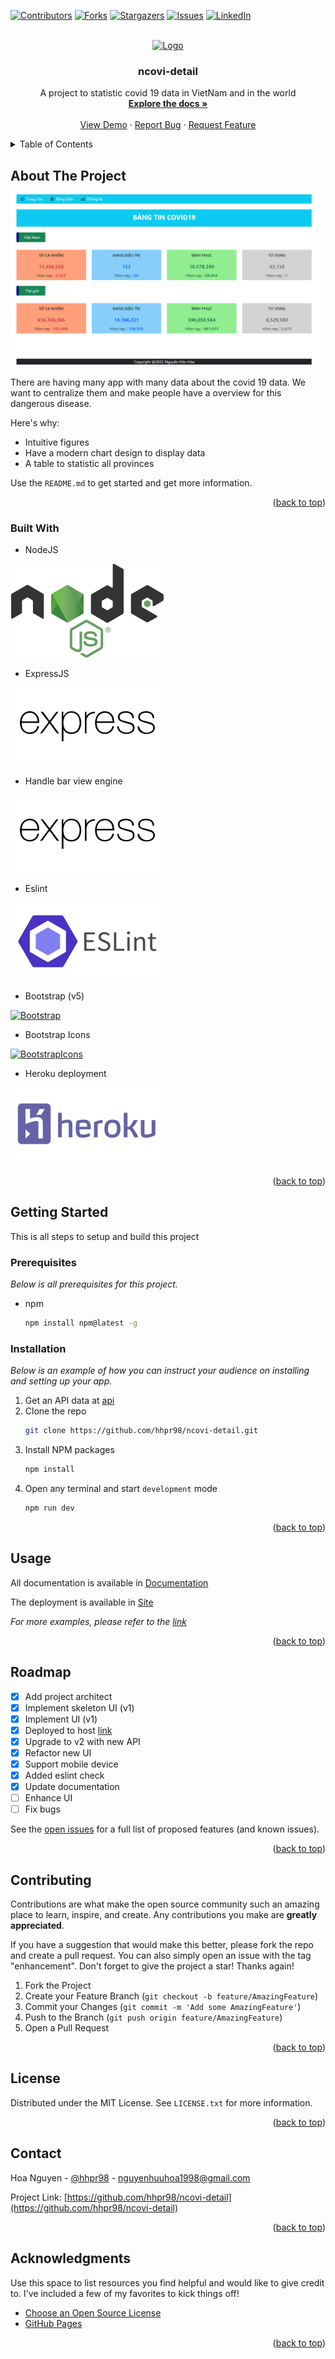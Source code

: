 <!-- Template at https://github.com/othneildrew/Best-README-Template -->
<a name="readme-top"></a>

[![Contributors][contributors-shield]][contributors-url]
[![Forks][forks-shield]][forks-url]
[![Stargazers][stars-shield]][stars-url]
[![Issues][issues-shield]][issues-url]
[![LinkedIn][linkedin-shield]][linkedin-url]



<!-- PROJECT LOGO -->
<br />
<div align="center">
  <a href="https://github.com/hhpr98/ncovi-detail">
    <img src="public/icons8_Coronavirus.ico" alt="Logo" width="80" height="80">
  </a>

  <h3 align="center">ncovi-detail</h3>

  <p align="center">
    A project to statistic covid 19 data in VietNam and in the world
    <br />
    <a href="https://github.com/hhpr98/ncovi-detail"><strong>Explore the docs »</strong></a>
    <br />
    <br />
    <a href="https://github.com/hhpr98/ncovi-detail">View Demo</a>
    ·
    <a href="https://github.com/hhpr98/ncovi-detail/issues">Report Bug</a>
    ·
    <a href="https://github.com/hhpr98/ncovi-detail/issues">Request Feature</a>
  </p>
</div>

<!-- TABLE OF CONTENTS -->
<details>
  <summary>Table of Contents</summary>
  <ol>
    <li>
      <a href="#about-the-project">About The Project</a>
      <ul>
        <li><a href="#built-with">Built With</a></li>
      </ul>
    </li>
    <li>
      <a href="#getting-started">Getting Started</a>
      <ul>
        <li><a href="#prerequisites">Prerequisites</a></li>
        <li><a href="#installation">Installation</a></li>
      </ul>
    </li>
    <li><a href="#usage">Usage</a></li>
    <li><a href="#roadmap">Roadmap</a></li>
    <li><a href="#contributing">Contributing</a></li>
    <li><a href="#license">License</a></li>
    <li><a href="#contact">Contact</a></li>
    <li><a href="#acknowledgments">Acknowledgments</a></li>
  </ol>
</details>



<!-- ABOUT THE PROJECT -->
## About The Project

[![Product Name Screen Shot][product-screenshot]](https://ncovi-detail.herokuapp.com/)

There are having many app with many data about the covid 19 data. We want to centralize them and make people have a overview for this dangerous disease.

Here's why:
* Intuitive figures
* Have a modern chart design to display data
* A table to statistic all provinces

Use the `README.md` to get started and get more information.

<p align="right">(<a href="#readme-top">back to top</a>)</p>



### Built With

* NodeJS

[![NodeJS][NodeJS.com]][NodeJS-url]

* ExpressJS

[![ExpressJS][ExpressJS.com]][ExpressJS-url]

* Handle bar view engine

[![hbs][hbs.com]][hbs-url]

* Eslint

[![eslint][eslint.com]][eslint-url]

* Bootstrap (v5)

[![Bootstrap][Bootstrap.com]][Bootstrap-url]

* Bootstrap Icons

[![BootstrapIcons][Bootstrap.com]][BootstrapIcons-url] 

* Heroku deployment

[![Heroku][Heroku.com]][Heroku-url]

<p align="right">(<a href="#readme-top">back to top</a>)</p>



<!-- GETTING STARTED -->
## Getting Started

This is all steps to setup and build this project

### Prerequisites
_Below is all prerequisites for this project._
* npm
  ```sh
  npm install npm@latest -g
  ```

### Installation

_Below is an example of how you can instruct your audience on installing and setting up your app._

1. Get an API data at [api](https://static.pipezero.com/covid/data.json)
2. Clone the repo
   ```sh
   git clone https://github.com/hhpr98/ncovi-detail.git
   ```
3. Install NPM packages
   ```sh
   npm install
   ```
4. Open any terminal and start `development` mode
   ```js
   npm run dev
   ```

<p align="right">(<a href="#readme-top">back to top</a>)</p>



<!-- USAGE EXAMPLES -->
## Usage

All documentation is available in [Documentation](https://github.com/hhpr98/ncovi-detail)

The deployment is available in [Site](https://ncovi-detail.herokuapp.com/)

_For more examples, please refer to the [link](https://github.com/hhpr98/ncovi-detail)_

<p align="right">(<a href="#readme-top">back to top</a>)</p>



<!-- ROADMAP -->
## Roadmap

- [x] Add project architect
- [x] Implement skeleton UI (v1)
- [x] Implement UI (v1)
- [x] Deployed to host [link](https://ncovi-detail.herokuapp.com/)
- [x] Upgrade to v2 with new API
- [x] Refactor new UI
- [x] Support mobile device
- [x] Added eslint check
- [x] Update documentation
- [ ] Enhance UI
- [ ] Fix bugs

See the [open issues](https://github.com/hhpr98/ncovi-detail/issues) for a full list of proposed features (and known issues).

<p align="right">(<a href="#readme-top">back to top</a>)</p>



<!-- CONTRIBUTING -->
## Contributing

Contributions are what make the open source community such an amazing place to learn, inspire, and create. Any contributions you make are **greatly appreciated**.

If you have a suggestion that would make this better, please fork the repo and create a pull request. You can also simply open an issue with the tag "enhancement".
Don't forget to give the project a star! Thanks again!

1. Fork the Project
2. Create your Feature Branch (`git checkout -b feature/AmazingFeature`)
3. Commit your Changes (`git commit -m 'Add some AmazingFeature'`)
4. Push to the Branch (`git push origin feature/AmazingFeature`)
5. Open a Pull Request

<p align="right">(<a href="#readme-top">back to top</a>)</p>



<!-- LICENSE -->
## License

Distributed under the MIT License. See `LICENSE.txt` for more information.

<p align="right">(<a href="#readme-top">back to top</a>)</p>



<!-- CONTACT -->
## Contact

Hoa Nguyen - [@hhpr98](https://github.com/hhpr98) - nguyenhuuhoa1998@gmail.com

Project Link: [https://github.com/hhpr98/ncovi-detail](https://github.com/hhpr98/ncovi-detail)

<p align="right">(<a href="#readme-top">back to top</a>)</p>



<!-- ACKNOWLEDGMENTS -->
## Acknowledgments

Use this space to list resources you find helpful and would like to give credit to. I've included a few of my favorites to kick things off!

* [Choose an Open Source License](https://choosealicense.com)
* [GitHub Pages](https://pages.github.com)

<p align="right">(<a href="#readme-top">back to top</a>)</p>



<!-- MARKDOWN LINKS & IMAGES -->
<!-- https://www.markdownguide.org/basic-syntax/#reference-style-links -->
[contributors-shield]: https://img.shields.io/github/contributors/othneildrew/Best-README-Template.svg?style=for-the-badge
[contributors-url]: https://github.com/hhpr98/ncovi-detail/graphs/contributors
[forks-shield]: https://img.shields.io/github/forks/othneildrew/Best-README-Template.svg?style=for-the-badge
[forks-url]: https://github.com/hhpr98/ncovi-detail/network/members
[stars-shield]: https://img.shields.io/github/stars/othneildrew/Best-README-Template.svg?style=for-the-badge
[stars-url]: https://github.com/hhpr98/ncovi-detail/stargazers
[issues-shield]: https://img.shields.io/github/issues/othneildrew/Best-README-Template.svg?style=for-the-badge
[issues-url]: https://github.com/hhpr98/ncovi-detail/issues
[linkedin-shield]: https://img.shields.io/badge/-LinkedIn-black.svg?style=for-the-badge&logo=linkedin&colorB=555
[linkedin-url]: https://linkedin.com/in/hhpr98
[product-screenshot]: public/images//product/release-v2.PNG
[NodeJS.com]: https://github.com/hhpr98/ncovi-detail/blob/main/public/images/product/Node.js_logo-resize.svg
[NodeJS-url]: https://nodejs.org/en/
[ExpressJS.com]: https://github.com/hhpr98/ncovi-detail/blob/main/public/images/product/expressjs-ar21-resize.svg
[ExpressJS-url]: https://expressjs.com/
[hbs.com]: https://github.com/hhpr98/ncovi-detail/blob/main/public/images/product/expressjs-ar21-resize.svg
[hbs-url]: https://www.npmjs.com/package/hbs
[eslint.com]: https://github.com/hhpr98/ncovi-detail/blob/main/public/images/product/eslint-ar21-resize.svg
[eslint-url]: https://eslint.org/
[Bootstrap.com]: https://img.shields.io/badge/Bootstrap-563D7C?style=for-the-badge&logo=bootstrap&logoColor=white
[Bootstrap-url]: https://getbootstrap.com/
[BootstrapIcons-url]: https://icons.getbootstrap.com/
[Heroku.com]: https://github.com/hhpr98/ncovi-detail/blob/main/public/images/product/heroku-ar21-resize.svg
[Heroku-url]: https://www.heroku.com/